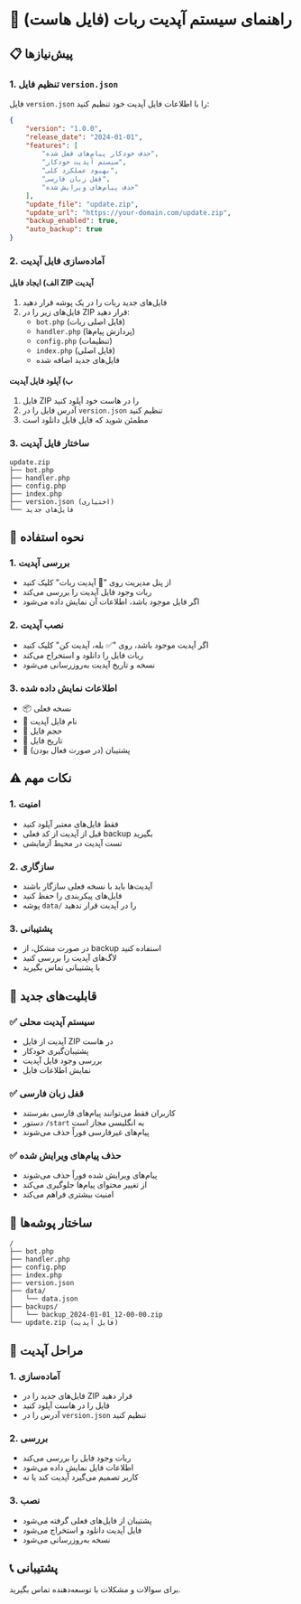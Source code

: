 # 🔄 راهنمای سیستم آپدیت ربات (فایل هاست)

## 📋 پیش‌نیازها

### 1. تنظیم فایل `version.json`
فایل `version.json` را با اطلاعات فایل آپدیت خود تنظیم کنید:

```json
{
    "version": "1.0.0",
    "release_date": "2024-01-01",
    "features": [
        "حذف خودکار پیام‌های قفل شده",
        "سیستم آپدیت خودکار",
        "بهبود عملکرد کلی",
        "قفل زبان فارسی",
        "حذف پیام‌های ویرایش شده"
    ],
    "update_file": "update.zip",
    "update_url": "https://your-domain.com/update.zip",
    "backup_enabled": true,
    "auto_backup": true
}
```

### 2. آماده‌سازی فایل آپدیت

#### الف) ایجاد فایل ZIP آپدیت
1. فایل‌های جدید ربات را در یک پوشه قرار دهید
2. فایل‌های زیر را در ZIP قرار دهید:
   - `bot.php` (فایل اصلی ربات)
   - `handler.php` (پردازش پیام‌ها)
   - `config.php` (تنظیمات)
   - `index.php` (فایل اصلی)
   - فایل‌های جدید اضافه شده

#### ب) آپلود فایل آپدیت
1. فایل ZIP را در هاست خود آپلود کنید
2. آدرس فایل را در `version.json` تنظیم کنید
3. مطمئن شوید که فایل قابل دانلود است

### 3. ساختار فایل آپدیت
```
update.zip
├── bot.php
├── handler.php
├── config.php
├── index.php
├── version.json (اختیاری)
└── فایل‌های جدید
```

## 🔧 نحوه استفاده

### 1. بررسی آپدیت
- از پنل مدیریت روی "🔄 آپدیت ربات" کلیک کنید
- ربات وجود فایل آپدیت را بررسی می‌کند
- اگر فایل موجود باشد، اطلاعات آن نمایش داده می‌شود

### 2. نصب آپدیت
- اگر آپدیت موجود باشد، روی "✅ بله، آپدیت کن" کلیک کنید
- ربات فایل را دانلود و استخراج می‌کند
- نسخه و تاریخ آپدیت به‌روزرسانی می‌شود

### 3. اطلاعات نمایش داده شده
- 📦 نسخه فعلی
- 📁 نام فایل آپدیت
- 📏 حجم فایل
- 📅 تاریخ فایل
- 💾 پشتیبان (در صورت فعال بودن)

## ⚠️ نکات مهم

### 1. امنیت
- فقط فایل‌های معتبر آپلود کنید
- قبل از آپدیت از کد فعلی backup بگیرید
- تست آپدیت در محیط آزمایشی

### 2. سازگاری
- آپدیت‌ها باید با نسخه فعلی سازگار باشند
- فایل‌های پیکربندی را حفظ کنید
- پوشه `data/` را در آپدیت قرار ندهید

### 3. پشتیبانی
- در صورت مشکل، از backup استفاده کنید
- لاگ‌های آپدیت را بررسی کنید
- با پشتیبانی تماس بگیرید

## 🚀 قابلیت‌های جدید

### ✅ سیستم آپدیت محلی
- آپدیت از فایل ZIP در هاست
- پشتیبان‌گیری خودکار
- بررسی وجود فایل آپدیت
- نمایش اطلاعات فایل

### ✅ قفل زبان فارسی
- کاربران فقط می‌توانند پیام‌های فارسی بفرستند
- دستور `/start` به انگلیسی مجاز است
- پیام‌های غیرفارسی فوراً حذف می‌شوند

### ✅ حذف پیام‌های ویرایش شده
- پیام‌های ویرایش شده فوراً حذف می‌شوند
- از تغییر محتوای پیام‌ها جلوگیری می‌کند
- امنیت بیشتری فراهم می‌کند

## 📁 ساختار پوشه‌ها

```
/
├── bot.php
├── handler.php
├── config.php
├── index.php
├── version.json
├── data/
│   └── data.json
├── backups/
│   └── backup_2024-01-01_12-00-00.zip
└── update.zip (فایل آپدیت)
```

## 🔄 مراحل آپدیت

### 1. آماده‌سازی
- فایل‌های جدید را در ZIP قرار دهید
- فایل را در هاست آپلود کنید
- آدرس را در `version.json` تنظیم کنید

### 2. بررسی
- ربات وجود فایل را بررسی می‌کند
- اطلاعات فایل نمایش داده می‌شود
- کاربر تصمیم می‌گیرد آپدیت کند یا نه

### 3. نصب
- پشتیبان از فایل‌های فعلی گرفته می‌شود
- فایل آپدیت دانلود و استخراج می‌شود
- نسخه به‌روزرسانی می‌شود

## 📞 پشتیبانی
برای سوالات و مشکلات با توسعه‌دهنده تماس بگیرید.